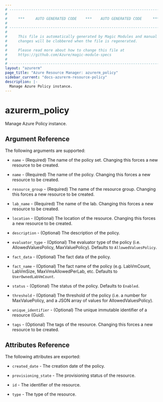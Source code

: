 ```yaml
---
# ----------------------------------------------------------------------------
#
#     ***     AUTO GENERATED CODE    ***    AUTO GENERATED CODE     ***
#
# ----------------------------------------------------------------------------
#
#     This file is automatically generated by Magic Modules and manual
#     changes will be clobbered when the file is regenerated.
#
#     Please read more about how to change this file at
#     https://github.com/Azure/magic-module-specs
#
# ----------------------------------------------------------------------------
layout: "azurerm"
page_title: "Azure Resource Manager: azurerm_policy"
sidebar_current: "docs-azurerm-resource-policy"
description: |-
  Manage Azure Policy instance.
---
```


# azurerm_policy

Manage Azure Policy instance.


## Argument Reference

The following arguments are supported:

* `name` - (Required) The name of the policy set. Changing this forces a new resource to be created.

* `name` - (Required) The name of the policy. Changing this forces a new resource to be created.

* `resource_group` - (Required) The name of the resource group. Changing this forces a new resource to be created.

* `lab_name` - (Required) The name of the lab. Changing this forces a new resource to be created.

* `location` - (Optional) The location of the resource. Changing this forces a new resource to be created.

* `description` - (Optional) The description of the policy.

* `evaluator_type` - (Optional) The evaluator type of the policy (i.e. AllowedValuesPolicy, MaxValuePolicy). Defaults to `AllowedValuesPolicy`.

* `fact_data` - (Optional) The fact data of the policy.

* `fact_name` - (Optional) The fact name of the policy (e.g. LabVmCount, LabVmSize, MaxVmsAllowedPerLab, etc. Defaults to `UserOwnedLabVmCount`.

* `status` - (Optional) The status of the policy. Defaults to `Enabled`.

* `threshold` - (Optional) The threshold of the policy (i.e. a number for MaxValuePolicy, and a JSON array of values for AllowedValuesPolicy).

* `unique_identifier` - (Optional) The unique immutable identifier of a resource (Guid).

* `tags` - (Optional) The tags of the resource. Changing this forces a new resource to be created.

## Attributes Reference

The following attributes are exported:

* `created_date` - The creation date of the policy.

* `provisioning_state` - The provisioning status of the resource.

* `id` - The identifier of the resource.

* `type` - The type of the resource.
